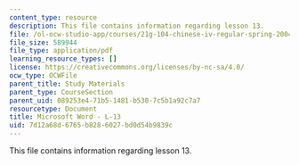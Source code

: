 ```yaml
---
content_type: resource
description: This file contains information regarding lesson 13.
file: /ol-ocw-studio-app/courses/21g-104-chinese-iv-regular-spring-2004/7d12a68d6765b8286027bd0d54b9839c_MIT21G_104S04_L13.pdf
file_size: 589944
file_type: application/pdf
learning_resource_types: []
license: https://creativecommons.org/licenses/by-nc-sa/4.0/
ocw_type: OCWFile
parent_title: Study Materials
parent_type: CourseSection
parent_uid: 089253e4-71b5-1481-b530-7c5b1a92c7a7
resourcetype: Document
title: Microsoft Word - L-13
uid: 7d12a68d-6765-b828-6027-bd0d54b9839c
---
```

This file contains information regarding lesson 13.